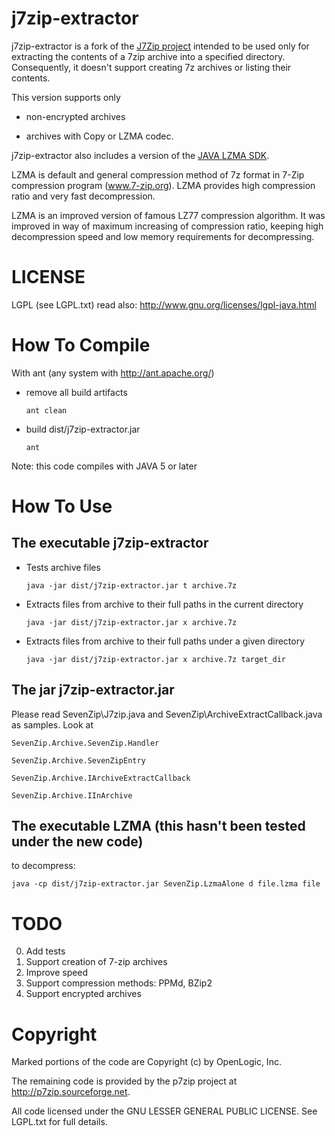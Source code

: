 j7zip-extractor
===============

j7zip-extractor is a fork of the [J7Zip project](http://p7zip.sourceforge.net) intended to be used only for
extracting the contents of a 7zip archive into a specified directory. Consequently, it doesn't support creating 7z
archives or listing their contents.

 This version supports only
 
 * non-encrypted archives
 
 * archives with Copy or LZMA codec.


j7zip-extractor also includes a version of the [JAVA LZMA SDK](http://www.7-zip.org/sdk.html).


LZMA is default and general compression method of 7z format in 7-Zip compression program (www.7-zip.org). LZMA
provides high compression ratio and very fast decompression.

LZMA is an improved version of famous LZ77 compression algorithm. It was improved in way of maximum increasing of
compression ratio, keeping high decompression speed and low memory requirements for decompressing.


LICENSE
=======

 LGPL (see LGPL.txt)
 read also: http://www.gnu.org/licenses/lgpl-java.html


How To Compile
==============
With ant (any system with http://ant.apache.org/)

  - remove all build artifacts
    
      `ant clean`
      
  - build dist/j7zip-extractor.jar
    
      `ant`

  Note: this code compiles with JAVA 5 or later


How To Use
==========

The executable j7zip-extractor
------------------------------

  - Tests archive files
  
	`java -jar dist/j7zip-extractor.jar t archive.7z`

  - Extracts files from archive to their full paths in the current directory
  
	`java -jar dist/j7zip-extractor.jar x archive.7z`

  - Extracts files from archive to their full paths under a given directory
  
	`java -jar dist/j7zip-extractor.jar x archive.7z target_dir`

The jar j7zip-extractor.jar
---------------------------

Please read SevenZip\J7zip.java and SevenZip\ArchiveExtractCallback.java as samples. Look at
   
`SevenZip.Archive.SevenZip.Handler`

`SevenZip.Archive.SevenZipEntry`

`SevenZip.Archive.IArchiveExtractCallback`

`SevenZip.Archive.IInArchive`


The executable LZMA (this hasn't been tested under the new code)
----------------------------------------------------------------

  to decompress: 
  
  `java -cp dist/j7zip-extractor.jar SevenZip.LzmaAlone d file.lzma file`


TODO
====
0. Add tests
1. Support creation of 7-zip archives
2. Improve speed
3. Support compression methods: PPMd, BZip2
4. Support encrypted archives


Copyright
=========
Marked portions of the code are Copyright (c) by OpenLogic, Inc.

The remaining code is provided by the p7zip project at http://p7zip.sourceforge.net.

All code licensed under the GNU LESSER GENERAL PUBLIC LICENSE. See LGPL.txt for full details.
